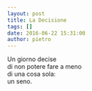 ```yaml
---
layout: post
title: La Decisione
tags: []
date: 2016-06-22 15:31:00
author: pietro
---
```

Un giorno decise<br/>di non potere fare a meno<br/>di una cosa sola:<br/>un seno.

